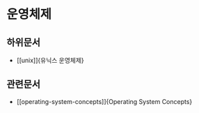 # 운영체제

## 하위문서

* [[unix]]{유닉스 운영체제}

## 관련문서

* [[operating-system-concepts]]{Operating System Concepts}
